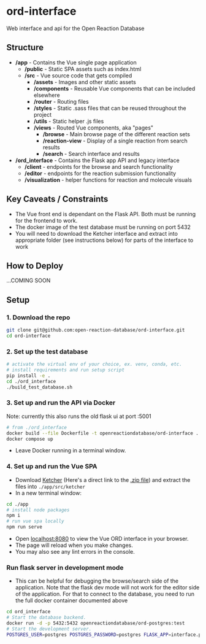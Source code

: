 # ord-interface
Web interface and api for the Open Reaction Database
## Structure
- **/app** - Contains the Vue single page application
  - **/public** - Static SPA assets such as index.html
  - **/src** - Vue source code that gets compiled
    - **/assets** - Images and other static assets
    - **/components** - Reusable Vue components that can be included elsewhere
    - **/router** - Routing files
    - **/styles** - Static .sass files that can be reused throughout the project
    - **/utils** - Static helper .js files
    - **/views** - Routed Vue components, aka "pages"
      - **/browse** - Main browse page of the different reaction sets
      - **/reaction-view** - Display of a single reaction from search results
      - **/search** - Search interface and results
- **/ord_interface** - Contains the Flask app API and legacy interface
  - **/client** - endpoints for the browse and search functionality
  - **/editor** - endpoints for the reaction submission functionality
  - **/visualization** - helper functions for reaction and molecule visuals

## Key Caveats / Constraints
- The Vue front end is dependant on the Flask API. Both must be running for the frontend to work.
- The docker image of the test database must be running on port 5432
- You will need to download the Ketcher interface and extract into appropriate folder (see instructions below) for parts of the interface to work

## How to Deploy
...COMING SOON

## Setup
### 1. Download the repo
```bash
git clone git@github.com:open-reaction-database/ord-interface.git
cd ord-interface
```
### 2. Set up the test database
```bash
# activate the virtual env of your choice, ex. venv, conda, etc.
# install requirements and run setup script
pip install -e .
cd ./ord_interface
./build_test_database.sh 
```
### 3. Set up and run the API via Docker
Note: currently this also runs the old flask ui at port :5001
```bash
# from ./ord_interface
docker build --file Dockerfile -t openreactiondatabase/ord-interface ..
docker compose up
```
  - Leave Docker running in a terminal window.
### 4. Set up and run the Vue SPA
  - Download [Ketcher](https://github.com/epam/ketcher/releases/tag/v2.5.1) (Here's a direct link to the [.zip file](https://github.com/epam/ketcher/releases/download/v2.5.1/ketcher-standalone-2.5.1.zip)) and extract the files into `./app/src/ketcher`
  - In a new terminal window:
```bash
cd ./app
# install node packages
npm i 
# run vue spa locally
npm run serve 
```
  - Open [localhost:8080](http://localhost:8080) to view the Vue ORD interface in your browser.
  - The page will reload when you make changes.
  - You may also see any lint errors in the console.

### Run flask server in development mode
  - This can be helpful for debugging the browse/search side of the application. Note that the flask dev mode will not work for the editor side of the application. For that to connect to the database, you need to run the full docker container documented above
```bash
cd ord_interface
# Start the database backend.
docker run -d -p 5432:5432 openreactiondatabase/ord-postgres:test
# Start the development server.
POSTGRES_USER=postgres POSTGRES_PASSWORD=postgres FLASK_APP=interface.py FLASK_ENV=development python3 -m flask run
```